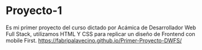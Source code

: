 # Proyecto-1
Es mi primer proyecto del curso dictado por Acámica de Desarrollador Web Full Stack, utilizamos HTML Y CSS para replicar un diseño de Frontend con mobile First.
https://fabripalavecino.github.io/Primer-Proyecto-DWFS/
